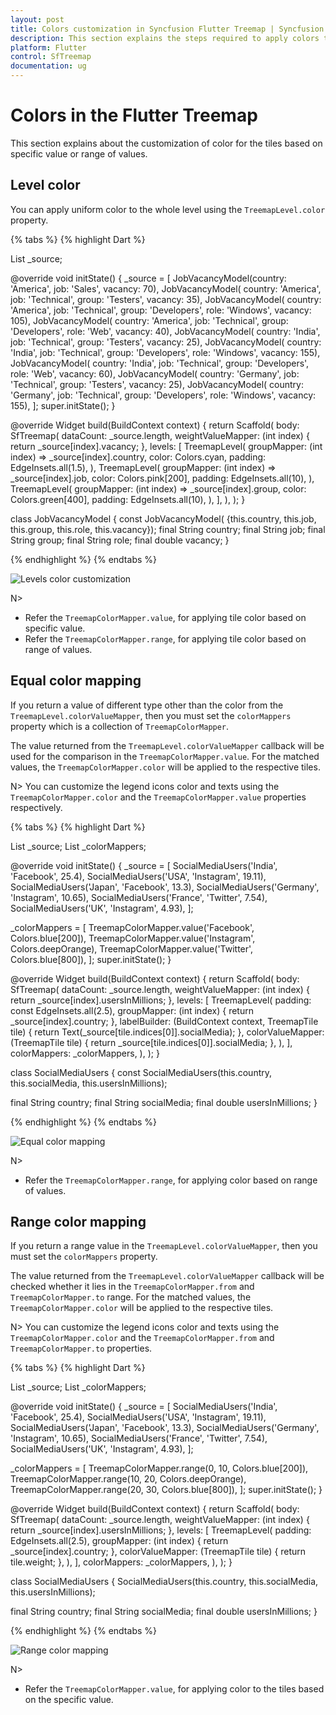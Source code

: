 ```yaml
---
layout: post
title: Colors customization in Syncfusion Flutter Treemap | Syncfusion
description: This section explains the steps required to apply colors to the tiles based on specific value or range of values.
platform: Flutter
control: SfTreemap
documentation: ug
---
```


# Colors in the Flutter Treemap

This section explains about the customization of color for the tiles based on specific value or range of values.

## Level color

You can apply uniform color to the whole level using the `TreemapLevel.color` property.

{% tabs %}
{% highlight Dart %}

List<JobVacancyModel> _source;

@override
void initState() {
  _source = <JobVacancyModel>[
      JobVacancyModel(country: 'America', job: 'Sales', vacancy: 70),
      JobVacancyModel(
          country: 'America', job: 'Technical', group: 'Testers', vacancy: 35),
      JobVacancyModel(
          country: 'America',
          job: 'Technical',
          group: 'Developers',
          role: 'Windows',
          vacancy: 105),
      JobVacancyModel(
          country: 'America',
          job: 'Technical',
          group: 'Developers',
          role: 'Web',
          vacancy: 40),
      JobVacancyModel(
          country: 'India', job: 'Technical', group: 'Testers', vacancy: 25),
      JobVacancyModel(
          country: 'India',
          job: 'Technical',
          group: 'Developers',
          role: 'Windows',
          vacancy: 155),
      JobVacancyModel(
          country: 'India',
          job: 'Technical',
          group: 'Developers',
          role: 'Web',
          vacancy: 60),
      JobVacancyModel(
          country: 'Germany', job: 'Technical', group: 'Testers', vacancy: 25),
      JobVacancyModel(
          country: 'Germany',
          job: 'Technical',
          group: 'Developers',
          role: 'Windows',
          vacancy: 155),
   ];
   super.initState();
}

@override
  Widget build(BuildContext context) {
    return Scaffold(
       body: SfTreemap(
          dataCount: _source.length,
          weightValueMapper: (int index) {
            return _source[index].vacancy;
          },
          levels: [
            TreemapLevel(
              groupMapper: (int index) => _source[index].country,
              color: Colors.cyan,
              padding: EdgeInsets.all(1.5),
            ),
            TreemapLevel(
              groupMapper: (int index) => _source[index].job,
              color: Colors.pink[200],
              padding: EdgeInsets.all(10),
            ),
            TreemapLevel(
              groupMapper: (int index) => _source[index].group,
              color: Colors.green[400],
              padding: EdgeInsets.all(10),
            ),
          ],
       ),
   );
}

class JobVacancyModel {
  const JobVacancyModel(
      {this.country, this.job, this.group, this.role, this.vacancy});
  final String country;
  final String job;
  final String group;
  final String role;
  final double vacancy;
}

{% endhighlight %}
{% endtabs %}

![Levels color customization](images/colors/levels-color.png)

N>
* Refer the `TreemapColorMapper.value`, for applying tile color based on specific value.
* Refer the `TreemapColorMapper.range`, for applying tile color based on range of values.

## Equal color mapping

If you return a value of different type other than the color from the `TreemapLevel.colorValueMapper`, then you must set the `colorMappers` property which is a collection of `TreemapColorMapper`.

The value returned from the `TreemapLevel.colorValueMapper` callback will be used for the comparison in the `TreemapColorMapper.value`. For the matched values, the `TreemapColorMapper.color` will be applied to the respective tiles.

N> You can customize the legend icons color and texts using the `TreemapColorMapper.color` and the `TreemapColorMapper.value` properties respectively.

{% tabs %}
{% highlight Dart %}

List<SocialMediaUsers> _source;
List<TreemapColorMapper> _colorMappers;

@override
void initState() {
   _source = <SocialMediaUsers>[
      SocialMediaUsers('India', 'Facebook', 25.4),
      SocialMediaUsers('USA', 'Instagram', 19.11),
      SocialMediaUsers('Japan', 'Facebook', 13.3),
      SocialMediaUsers('Germany', 'Instagram', 10.65),
      SocialMediaUsers('France', 'Twitter', 7.54),
      SocialMediaUsers('UK', 'Instagram', 4.93),
   ];

   _colorMappers = <TreemapColorMapper>[
      TreemapColorMapper.value('Facebook', Colors.blue[200]),
      TreemapColorMapper.value('Instagram', Colors.deepOrange),
      TreemapColorMapper.value('Twitter', Colors.blue[800]),
   ];
   super.initState();
}

@override
Widget build(BuildContext context) {
  return Scaffold(
     body: SfTreemap(
        dataCount: _source.length,
        weightValueMapper: (int index) {
          return _source[index].usersInMillions;
        },
        levels: [
          TreemapLevel(
            padding: const EdgeInsets.all(2.5),
            groupMapper: (int index) {
              return _source[index].country;
            },
            labelBuilder: (BuildContext context, TreemapTile tile) {
              return Text(_source[tile.indices[0]].socialMedia);
            },
            colorValueMapper: (TreemapTile tile) {
              return _source[tile.indices[0]].socialMedia;
            },
          ),
        ],
        colorMappers: _colorMappers,
      ),
   );
}

class SocialMediaUsers {
  const SocialMediaUsers(this.country, this.socialMedia, this.usersInMillions);

  final String country;
  final String socialMedia;
  final double usersInMillions;
}

{% endhighlight %}
{% endtabs %}

![Equal color mapping](images/colors/equal-color-mapping.png)

N>
* Refer the `TreemapColorMapper.range`, for applying color based on range of values.

## Range color mapping

If you return a range value in the `TreemapLevel.colorValueMapper`, then you must set the `colorMappers` property.

The value returned from the `TreemapLevel.colorValueMapper` callback will be checked whether it lies in the `TreemapColorMapper.from` and `TreemapColorMapper.to` range. For the matched values, the `TreemapColorMapper.color` will be applied to the respective tiles.

N> You can customize the legend icons color and texts using the `TreemapColorMapper.color` and the `TreemapColorMapper.from` and `TreemapColorMapper.to` properties.

{% tabs %}
{% highlight Dart %}

List<SocialMediaUsers> _source;
List<TreemapColorMapper> _colorMappers;

@override
void initState() {
   _source = <SocialMediaUsers>[
      SocialMediaUsers('India', 'Facebook', 25.4),
      SocialMediaUsers('USA', 'Instagram', 19.11),
      SocialMediaUsers('Japan', 'Facebook', 13.3),
      SocialMediaUsers('Germany', 'Instagram', 10.65),
      SocialMediaUsers('France', 'Twitter', 7.54),
      SocialMediaUsers('UK', 'Instagram', 4.93),
   ];

   _colorMappers = <TreemapColorMapper>[
      TreemapColorMapper.range(0, 10, Colors.blue[200]),
      TreemapColorMapper.range(10, 20, Colors.deepOrange),
      TreemapColorMapper.range(20, 30, Colors.blue[800]),
   ];
   super.initState();
}

@override
Widget build(BuildContext context) {
  return Scaffold(
     body:  SfTreemap(
        dataCount: _source.length,
        weightValueMapper: (int index) {
          return _source[index].usersInMillions;
        },
        levels: [
          TreemapLevel(
            padding: EdgeInsets.all(2.5),
            groupMapper: (int index) {
              return _source[index].country;
            },
            colorValueMapper: (TreemapTile tile) {
              return tile.weight;
            },
          ),
        ],
        colorMappers: _colorMappers,
     ),
  );
}

class SocialMediaUsers {
  SocialMediaUsers(this.country, this.socialMedia, this.usersInMillions);

  final String country;
  final String socialMedia;
  final double usersInMillions;
}

{% endhighlight %}
{% endtabs %}

![Range color mapping](images/colors/range-color-mapping.png)

N>
* Refer the `TreemapColorMapper.value`, for applying color to the tiles based on the specific value.
